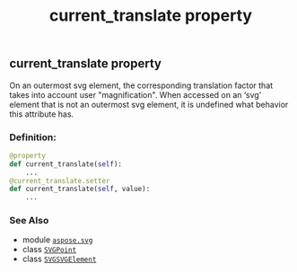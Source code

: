 ﻿---
title: current_translate property
second_title: Aspose.SVG for Python via .NET API References
description: 
type: docs
weight: 790
url: /python-net/aspose.svg/svgsvgelement/current_translate/
is_root: false
---

## current_translate property


On an outermost svg element, the corresponding translation factor that takes into account user "magnification".
When accessed on an ‘svg’ element that is not an outermost svg element, it is undefined what behavior this attribute has.
### Definition:
```python
@property
def current_translate(self):
    ...
@current_translate.setter
def current_translate(self, value):
    ...
```

### See Also
* module [`aspose.svg`](../../)
* class [`SVGPoint`](/svg/python-net/aspose.svg.datatypes/svgpoint)
* class [`SVGSVGElement`](/svg/python-net/aspose.svg/svgsvgelement)

